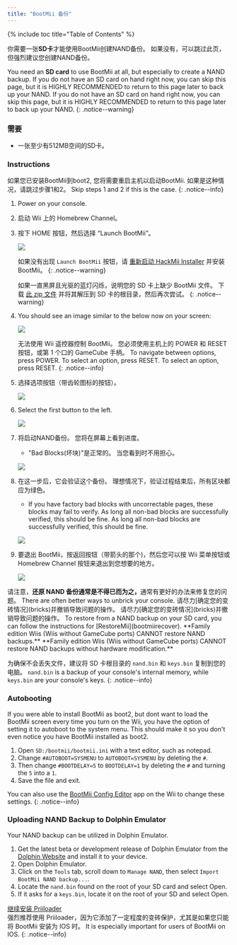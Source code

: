 ```yaml
---
title: "BootMii 备份"
---
```


{% include toc title="Table of Contents" %}

你需要一张**SD卡**才能使用BootMii创建NAND备份。 如果没有，可以跳过此页，但强烈建议您创建NAND备份。

You need an **SD card** to use BootMii at all, but especially to create a NAND backup. If you do not have an SD card on hand right now, you can skip this page, but it is HIGHLY RECOMMENDED to return to this page later to back up your NAND. If you do not have an SD card on hand right now, you can skip this page, but it is HIGHLY RECOMMENDED to return to this page later to back up your NAND.
{: .notice--warning}

### 需要

* 一张至少有512MB空间的SD卡。

### Instructions

如果您已安装BootMii到boot2, 您将需要重启主机以启动BootMii. 如果是这种情况，请跳过步骤1和2。 Skip steps 1 and 2 if this is the case.
{: .notice--info}

1. Power on your console.
1. 启动 Wii 上的 Homebrew Channel。
1. 按下 HOME 按钮，然后选择 “Launch BootMii”。

    ![](/images/bootmii/BootMii_HBC.png)

    如果没有出现 `Launch BootMii` 按钮，请 [重新启动 HackMii Installer](hackmii) 并安装 BootMii。
    {: .notice--warning}

    如果一直黑屏且光驱的蓝灯闪烁，说明您的 SD 卡上缺少 BootMii 文件。 下载 [此 zip 文件](https://static.hackmii.com/bootmii_sd_files.zip) 并将其解压到 SD 卡的根目录，然后再次尝试。
    {: .notice--warning}

1. You should see an image similar to the below now on your screen:

    ![](/images/bootmii/BootMii_Main.png)

    无法使用 Wii 遥控器控制 BootMii。 您必须使用主机上的 POWER 和 RESET 按钮，或第 1 个口的 GameCube 手柄。 To navigate between options, press POWER. To select an option, press RESET. To select an option, press RESET.
    {: .notice--info}

1. 选择选项按钮（带齿轮图标的按钮）。

    ![](/images/bootmii/BootMii_Gears.png)

1. Select the first button to the left.

    ![](/images/bootmii/BootMii_Backup.png)

1. 将启动NAND备份。 您将在屏幕上看到进度。
    + "Bad Blocks(坏块)"是正常的。 当您看到时不用担心。

    ![](/images/bootmii/BootMii_NAND_Backup.png)

1. 在这一步后，它会验证这个备份。 理想情况下，验证过程结束后，所有区块都应为绿色。
    + If you have factory bad blocks with uncorrectable pages, these blocks may fail to verify. As long all non-bad blocks are successfully verified, this should be fine. As long all non-bad blocks are successfully verified, this should be fine.

    ![](/images/bootmii/BootMii_NAND_Backup_Verify.png)

1. 要退出 BootMii，按返回按钮（带箭头的那个)，然后您可以按 Wii 菜单按钮或 Homebrew Channel 按钮来退出到您想要的地方。

    ![](/images/bootmii/BootMii_Return.png)

<div id="restore-notice" class="notice" markdown="1">
请注意，<strong>还原 NAND 备份通常是不得已而为之，</strong>通常有更好的办法来修复您的问题。 There are often better ways to unbrick your console. 请尽力[确定您的变砖情况](bricks)并撤销导致问题的操作。
请尽力[确定您的变砖情况](bricks)并撤销导致问题的操作。
To restore from a NAND backup on your SD card, you can follow the instructions for [RestoreMii](bootmiirecover). **Family edition Wiis (Wiis without GameCube ports) CANNOT restore NAND backups.** **Family edition Wiis (Wiis without GameCube ports) CANNOT restore NAND backups without hardware modification.**
</div>

为确保不会丢失文件，建议将 SD 卡根目录的 `nand.bin` 和 `keys.bin` 复制到您的电脑。 `nand.bin` is a backup of your console's internal memory, while `keys.bin` are your console's keys.
{: .notice--info}

### Autobooting

If you were able to install BootMii as boot2, but dont want to load the BootMii screen every time you turn on the Wii, you have the option of setting it to autoboot to the system menu. This should make it so you don't even notice you have BootMii installed as boot2.

1. Open `SD:/bootmii/bootmii.ini` with a text editor, such as notepad.
1. Change `#AUTOBOOT=SYSMENU` to `AUTOBOOT=SYSMENU` by deleting the `#`.
1. Then change `#BOOTDELAY=5` to `BOOTDELAY=1` by deleting the `#` and turning the `5` into a `1`.
1. Save the file and exit.

You can also use the [BootMii Config Editor](https://oscwii.org/library/app/BootMiiConfigurationEditor) app on the Wii to change these settings.
{: .notice--info}

### Uploading NAND Backup to Dolphin Emulator

Your NAND backup can be utilized in Dolphin Emulator.

1. Get the latest beta or development release of Dolphin Emulator from the [Dolphin Website](https://dolphin-emu.org/) and install it to your device.
1. Open Dolphin Emulator.
1. Click on the `Tools` tab, scroll down to `Manage NAND`, then select `Import BootMii NAND backup...`.
1. Locate the `nand.bin` found on the root of your SD card and select Open.
1. If it asks for a `keys.bin`, locate it on the root of your SD and select Open.

[继续安装 Priiloader](priiloader)<br> 强烈推荐使用 Priiloader，因为它添加了一定程度的变砖保护，尤其是如果您只能将 BootMii 安装为 IOS 时。 It is especially important for users of BootMii on IOS.
{: .notice--info}
